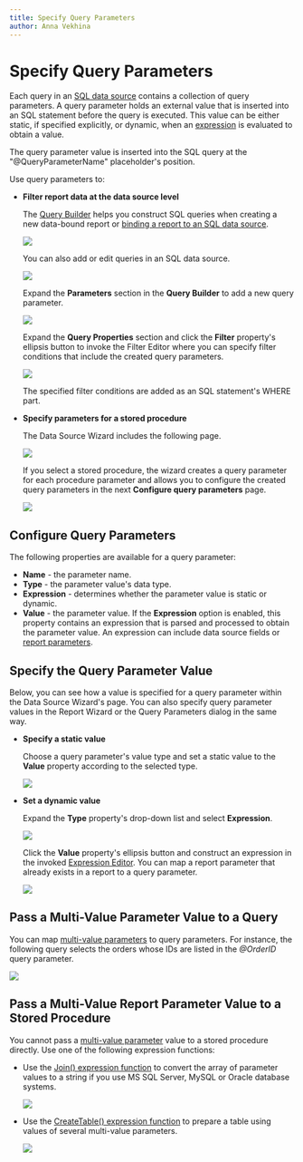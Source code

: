 ```yaml
---
title: Specify Query Parameters
author: Anna Vekhina
---
```

# Specify Query Parameters

Each query in an [SQL data source](bind-a-report-to-a-database.md) contains a collection of query parameters. A query parameter holds an external value that is inserted into an SQL statement before the query is executed. This value can be either static, if specified explicitly, or dynamic, when an [expression](../use-expressions.md) is evaluated to obtain a value.

The query parameter value is inserted into the SQL query at the "\@QueryParameterName" placeholder's position.

Use query parameters to:

* **Filter report data at the data source level**

	The [Query Builder](../report-designer-tools/query-builder.md) helps you construct SQL queries when creating a new data-bound report or [binding a report to an SQL data source](bind-a-report-to-a-database.md).

	![](../../../images/eurd-web-query-parameters-create-query.png)

	You can also add or edit queries in an SQL data source.

	![](../../../images/eurd-web-query-parameters-add-edit-queries.png)

	Expand the **Parameters** section in the **Query Builder** to add a new query parameter.

	![](../../../images/eurd-web-query-parameters-add-in-query-builder.png)

	Expand the **Query Properties** section and click the **Filter** property's ellipsis button to invoke the Filter Editor where you can specify filter conditions that include the created query parameters.

	![](../../../images/eurd-web-query-parameters-in-filter-editor.png)

	The specified filter conditions are added as an SQL statement's WHERE part.

* **Specify parameters for a stored procedure**

	The Data Source Wizard includes the following page.

    ![](../../../images/eurd-web-query-parameters-select-stored-procedure.png)

    If you select a stored procedure, the wizard creates a query parameter for each procedure parameter and allows you to configure the created query parameters in the next **Configure query parameters** page.

	![](../../../images/eurd-web-query-parameters-for-stored-procedure.png)

## Configure Query Parameters

The following properties are available for a query parameter:

* **Name** - the parameter name.
* **Type** - the parameter value's data type.
* **Expression** - determines whether the parameter value is static or dynamic.
* **Value** - the parameter value. If the **Expression** option is enabled, this property contains an expression that is parsed and processed to obtain the parameter value. An expression can include data source fields or [report parameters](../shape-report-data/use-report-parameters.md).

## Specify the Query Parameter Value

Below, you can see how a value is specified for a query parameter within the Data Source Wizard's page. You can also specify query parameter values in the Report Wizard or the Query Parameters dialog in the same way.

* **Specify a static value**

	Choose a query parameter's value type and set a static value to the **Value** property according to the selected type.

	![](../../../images/eurd-web-query-parameters-static-value.png)

* **Set a dynamic value**

	Expand the **Type** property's drop-down list and select **Expression**.

	![](../../../images/eurd-web-query-parameters-dynamic-expression.png)

	Click the **Value** property's ellipsis button and construct an expression in the invoked [Expression Editor](../report-designer-tools/expression-editor.md). You can map a report parameter that already exists in a report to a query parameter.

	![](../../../images/eurd-web-query-parameters-expression-editor.png)

## Pass a Multi-Value Parameter Value to a Query

You can map [multi-value parameters](../shape-report-data/use-report-parameters/multi-value-report-parameters.md) to query parameters. For instance, the following query selects the orders whose IDs are listed in the _\@OrderID_ query parameter.

![](../../../images/eurd-web-query-parameters-map-to-multi-value-parameter.png)

## Pass a Multi-Value Report Parameter Value to a Stored Procedure

You cannot pass a [multi-value parameter](../shape-report-data/use-report-parameters/multi-value-report-parameters.md) value to a stored procedure directly. Use one of the following expression functions:

* Use the [Join() expression function](../use-expressions/expression-syntax.md) to convert the array of parameter values to a string if you use MS SQL Server, MySQL or Oracle database systems.

	![](../../../images/eurd-web-query-parameters-join-expression-function.png)

* Use the [CreateTable() expression function](../use-expressions/expression-syntax.md) to prepare a table using values of several multi-value parameters.

	![](../../../images/eurd-web-query-parameters-createtable-expression-function.png)